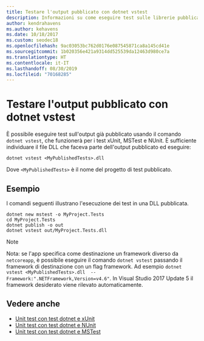 ```yaml
---
title: Testare l'output pubblicato con dotnet vstest
description: Informazioni su come eseguire test sulle librerie pubblicate, invece che sul codice sorgente, con il comando dotnet vstest.
author: kendrahavens
ms.author: kehavens
ms.date: 10/18/2017
ms.custom: seodec18
ms.openlocfilehash: 9ac03053bc762d0176e087545871ca8a145cd41e
ms.sourcegitcommit: 1b020356e421a9314dd525539da12463d980ce7a
ms.translationtype: HT
ms.contentlocale: it-IT
ms.lasthandoff: 08/30/2019
ms.locfileid: "70168285"
---
```

# <a name="test-published-output-with-dotnet-vstest"></a>Testare l'output pubblicato con dotnet vstest

È possibile eseguire test sull'output già pubblicato usando il comando `dotnet vstest`, che funzionerà per i test xUnit, MSTest e NUnit. È sufficiente individuare il file DLL che faceva parte dell'output pubblicato ed eseguire:

```console
dotnet vstest <MyPublishedTests>.dll
```

Dove `<MyPublishedTests>` è il nome del progetto di test pubblicato.

## <a name="example"></a>Esempio

I comandi seguenti illustrano l'esecuzione dei test in una DLL pubblicata.

```console
dotnet new mstest -o MyProject.Tests
cd MyProject.Tests
dotnet publish -o out
dotnet vstest out/MyProject.Tests.dll
```

> [!NOTE]
> Nota: se l'app specifica come destinazione un framework diverso da `netcoreapp`, è possibile eseguire il comando `dotnet vstest` passando il framework di destinazione con un flag framework. Ad esempio `dotnet vstest <MyPublishedTests>.dll  --Framework:".NETFramework,Version=v4.6"`. In Visual Studio 2017 Update 5 il framework desiderato viene rilevato automaticamente.

## <a name="see-also"></a>Vedere anche

- [Unit test con test dotnet e xUnit](unit-testing-with-dotnet-test.md)
- [Unit test con test dotnet e NUnit](unit-testing-with-nunit.md)
- [Unit test con test dotnet e MSTest](unit-testing-with-mstest.md)
